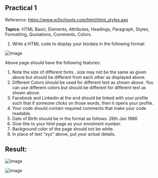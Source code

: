 ## Practical 1


Reference: https://www.w3schools.com/html/html_styles.asp


**Topics:** HTML Basic, Elements, Attributes, Headings, Paragraph, Styles, Formatting,
Quotations, Comments, Colors.
1. Write a HTML code to display your biodata in the following format:

![image](https://github.com/vansh-seth/Web-tech-lab/assets/111755254/904ebbdf-07b6-4b68-ac91-5c059fb78d89)


Above page should have the following features:
1. Note the size of different fonts , size may not be the same as given above but
should be different from each other as displayed above.
2. Different Colors should be used for different text as shown above. You can
use different colors but should be different for different text as shown above.
3. Facebook and Linkedin at the end should be linked with your profile such that
if someone clicks on those words, then it opens your profile.
4. Your code should contain required comments that make your code readable.
5. Date of Birth should be in the format as follows: 26th Jan 1986
6. Give title to your html page as your enrolment number.
7. Background color of the page should not be white.
8. In place of text “xyz” above, put your actual details.


## Result:

![image](https://github.com/vansh-seth/Web-tech-lab/assets/111755254/98c759dc-4d31-41cb-b72c-7c885ddef7b5)

![image](https://github.com/vansh-seth/Web-tech-lab/assets/111755254/7bf56dae-bf72-4e9a-8475-932067a73d90)
